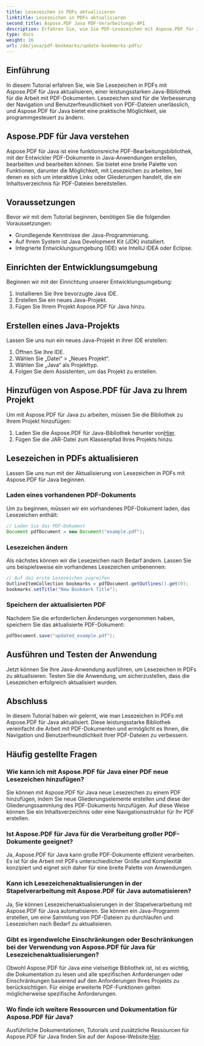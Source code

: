 ```yaml
---
title: Lesezeichen in PDFs aktualisieren
linktitle: Lesezeichen in PDFs aktualisieren
second_title: Aspose.PDF Java PDF-Verarbeitungs-API
description: Erfahren Sie, wie Sie PDF-Lesezeichen mit Aspose.PDF für Java effizient aktualisieren. Unsere Schritt-für-Schritt-Anleitung vereinfacht den Vorgang.
type: docs
weight: 16
url: /de/java/pdf-bookmarks/update-bookmarks-pdfs/
---
```


## Einführung

In diesem Tutorial erfahren Sie, wie Sie Lesezeichen in PDFs mit Aspose.PDF für Java aktualisieren, einer leistungsstarken Java-Bibliothek für die Arbeit mit PDF-Dokumenten. Lesezeichen sind für die Verbesserung der Navigation und Benutzerfreundlichkeit von PDF-Dateien unerlässlich, und Aspose.PDF für Java bietet eine praktische Möglichkeit, sie programmgesteuert zu ändern.

## Aspose.PDF für Java verstehen

Aspose.PDF für Java ist eine funktionsreiche PDF-Bearbeitungsbibliothek, mit der Entwickler PDF-Dokumente in Java-Anwendungen erstellen, bearbeiten und bearbeiten können. Sie bietet eine breite Palette von Funktionen, darunter die Möglichkeit, mit Lesezeichen zu arbeiten, bei denen es sich um interaktive Links oder Gliederungen handelt, die ein Inhaltsverzeichnis für PDF-Dateien bereitstellen.

## Voraussetzungen

Bevor wir mit dem Tutorial beginnen, benötigen Sie die folgenden Voraussetzungen:

- Grundlegende Kenntnisse der Java-Programmierung.
- Auf Ihrem System ist Java Development Kit (JDK) installiert.
- Integrierte Entwicklungsumgebung (IDE) wie IntelliJ IDEA oder Eclipse.

## Einrichten der Entwicklungsumgebung

Beginnen wir mit der Einrichtung unserer Entwicklungsumgebung:

1. Installieren Sie Ihre bevorzugte Java IDE.
2. Erstellen Sie ein neues Java-Projekt.
3. Fügen Sie Ihrem Projekt Aspose.PDF für Java hinzu.

## Erstellen eines Java-Projekts

Lassen Sie uns nun ein neues Java-Projekt in Ihrer IDE erstellen:

1. Öffnen Sie Ihre IDE.
2. Wählen Sie „Datei“ > „Neues Projekt“.
3. Wählen Sie „Java“ als Projekttyp.
4. Folgen Sie dem Assistenten, um das Projekt zu erstellen.

## Hinzufügen von Aspose.PDF für Java zu Ihrem Projekt

Um mit Aspose.PDF für Java zu arbeiten, müssen Sie die Bibliothek zu Ihrem Projekt hinzufügen:

1.  Laden Sie die Aspose.PDF für Java-Bibliothek herunter von[Hier](https://releases.aspose.com/pdf/java/).
2. Fügen Sie die JAR-Datei zum Klassenpfad Ihres Projekts hinzu.

## Lesezeichen in PDFs aktualisieren

Lassen Sie uns nun mit der Aktualisierung von Lesezeichen in PDFs mit Aspose.PDF für Java beginnen.

### Laden eines vorhandenen PDF-Dokuments

Um zu beginnen, müssen wir ein vorhandenes PDF-Dokument laden, das Lesezeichen enthält:

```java
// Laden Sie das PDF-Dokument
Document pdfDocument = new Document("example.pdf");
```

### Lesezeichen ändern

Als nächstes können wir die Lesezeichen nach Bedarf ändern. Lassen Sie uns beispielsweise ein vorhandenes Lesezeichen umbenennen:

```java
// Auf das erste Lesezeichen zugreifen
OutlineItemCollection bookmarks = pdfDocument.getOutlines().get(0);
bookmarks.setTitle("New Bookmark Title");
```

### Speichern der aktualisierten PDF

Nachdem Sie die erforderlichen Änderungen vorgenommen haben, speichern Sie das aktualisierte PDF-Dokument:

```java
pdfDocument.save("updated_example.pdf");
```

## Ausführen und Testen der Anwendung

Jetzt können Sie Ihre Java-Anwendung ausführen, um Lesezeichen in PDFs zu aktualisieren. Testen Sie die Anwendung, um sicherzustellen, dass die Lesezeichen erfolgreich aktualisiert wurden.

## Abschluss

In diesem Tutorial haben wir gelernt, wie man Lesezeichen in PDFs mit Aspose.PDF für Java aktualisiert. Diese leistungsstarke Bibliothek vereinfacht die Arbeit mit PDF-Dokumenten und ermöglicht es Ihnen, die Navigation und Benutzerfreundlichkeit Ihrer PDF-Dateien zu verbessern.

## Häufig gestellte Fragen

### Wie kann ich mit Aspose.PDF für Java einer PDF neue Lesezeichen hinzufügen?

Sie können mit Aspose.PDF für Java neue Lesezeichen zu einem PDF hinzufügen, indem Sie neue Gliederungselemente erstellen und diese der Gliederungssammlung des PDF-Dokuments hinzufügen. Auf diese Weise können Sie ein Inhaltsverzeichnis oder eine Navigationsstruktur für Ihr PDF erstellen.

### Ist Aspose.PDF für Java für die Verarbeitung großer PDF-Dokumente geeignet?

Ja, Aspose.PDF für Java kann große PDF-Dokumente effizient verarbeiten. Es ist für die Arbeit mit PDFs unterschiedlicher Größe und Komplexität konzipiert und eignet sich daher für eine breite Palette von Anwendungen.

### Kann ich Lesezeichenaktualisierungen in der Stapelverarbeitung mit Aspose.PDF für Java automatisieren?

Ja, Sie können Lesezeichenaktualisierungen in der Stapelverarbeitung mit Aspose.PDF für Java automatisieren. Sie können ein Java-Programm erstellen, um eine Sammlung von PDF-Dateien zu durchlaufen und Lesezeichen nach Bedarf zu aktualisieren.

### Gibt es irgendwelche Einschränkungen oder Beschränkungen bei der Verwendung von Aspose.PDF für Java für Lesezeichenaktualisierungen?

Obwohl Aspose.PDF für Java eine vielseitige Bibliothek ist, ist es wichtig, die Dokumentation zu lesen und alle spezifischen Anforderungen oder Einschränkungen basierend auf den Anforderungen Ihres Projekts zu berücksichtigen. Für einige erweiterte PDF-Funktionen gelten möglicherweise spezifische Anforderungen.

### Wo finde ich weitere Ressourcen und Dokumentation für Aspose.PDF für Java?

 Ausführliche Dokumentationen, Tutorials und zusätzliche Ressourcen für Aspose.PDF für Java finden Sie auf der Aspose-Website:[Hier](https://reference.aspose.com/pdf/java/).